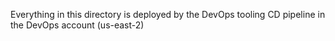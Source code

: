 Everything in this directory is deployed by the DevOps tooling CD pipeline in the DevOps account (us-east-2)
